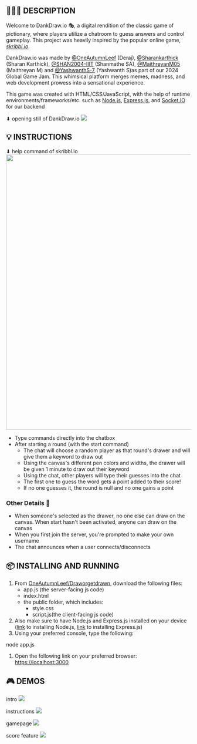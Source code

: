 ## 👩🏻‍💻 DESCRIPTION
Welcome to DankDraw.io 🎭, a digital rendition of the classic game of pictionary, where players utilize a chatroom to guess answers and control gameplay. This project was heavily inspired by the popular online game, [*skribbl.io*](https://skribbl.io/).

DankDraw.io was made by [@OneAutumnLeef](https://github.com/OneAutumnLeef) (Deraj), [@Sharankarthick](https://github.com/Sharankarthick) (Sharan Karthick), [@SHAN2004-IIIT](https://github.com/SHAN2004-IIIT) (Shanmathe SA), [@MaithreyanM05](https://github.com/MaithreyanM05) (Maithreyan M) and [@YashwanthS-7](https://github.com/YashwanthS-7) (Yashwanth S)as part of our 2024 Global Game Jam. This whimsical platform merges memes, madness, and web development prowess into a sensational experience.

This game was created with HTML/CSS/JavaScript, with the help of runtime environments/frameworks/etc. such as [Node.js](https://nodejs.org/en), [Express.js](https://expressjs.com/), and [Socket.IO](https://socket.io/) for our backend

⬇ opening still of DankDraw.io
![](1.png)

## 💡 INSTRUCTIONS 
⬇ help command of skribbl.io
<br>
<img src="./visuals/help.png" height=750>
* Type commands directly into the chatbox
* After starting a round (with the start command)
  * The chat will choose a random player as that round's drawer and will give them a keyword to draw out
  * Using the canvas's different pen colors and widths, the drawer will be given 1 minute to draw out their keyword
  * Using the chat, other players will type their guesses into the chat
  * The first one to guess the word gets a point added to their score!
  * If no one guesses it, the round is null and no one gains a point
 
### Other Details 🌟
* When someone's selected as the drawer, no one else can draw on the canvas. When start hasn't been activated, anyone can draw on the canvas
* When you first join the server, you're prompted to make your own username
* The chat announces when a user connects/disconnects
 
##  📦 INSTALLING AND RUNNING 
1. From [OneAutumnLeef/Draworgetdrawn](https://github.com/OneAutumnLeef/Draworgetdrawn), download the following files:
    * app.js (the server-facing js code)
    * index.html
    * the public folder, which includes:
        * style.css
        * script.js(the client-facing js code)
2. Also make sure to have Node.js and Express.js installed on your device ([link](https://nodejs.org/en/download/current) to installing Node.js, [link](https://expressjs.com/en/starter/installing.html) to installing Express.js)
3. Using your preferred console, type the following:

node app.js

1. Open the following link on your preferred browser: [https://localhost:3000](https://localhost:3000)

## 🎮 DEMOS 
intro
![](1.png)

instructions
![](2.png)

gamepage
![](3.png)

score feature
![](5.png)
